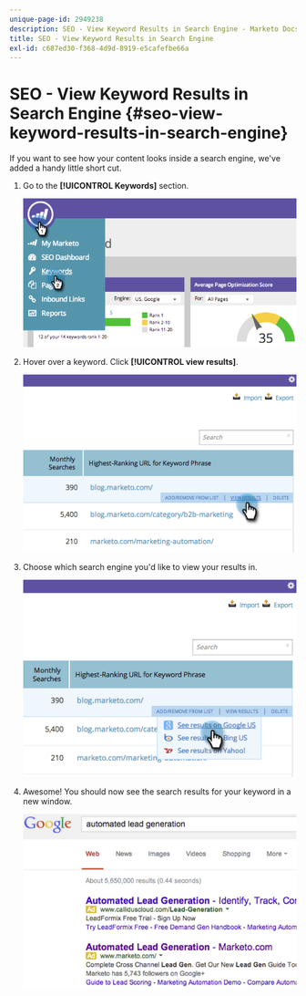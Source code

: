 ```yaml
---
unique-page-id: 2949238
description: SEO - View Keyword Results in Search Engine - Marketo Docs - Product Documentation
title: SEO - View Keyword Results in Search Engine
exl-id: c687ed30-f368-4d9d-8919-e5cafefbe66a
---
```

# SEO - View Keyword Results in Search Engine {#seo-view-keyword-results-in-search-engine}

If you want to see how your content looks inside a search engine, we've added a handy little short cut.

1. Go to the **[!UICONTROL Keywords]** section.

   ![](assets/image2014-9-18-13-3a33-3a58.png)

1. Hover over a keyword. Click **[!UICONTROL view results]**.

   ![](assets/image2014-9-18-13-3a34-3a2.png)

1. Choose which search engine you'd like to view your results in.

   ![](assets/image2014-9-18-13-3a34-3a16.png)

1. Awesome! You should now see the search results for your keyword in a new window.

   ![](assets/image2014-9-18-13-3a34-3a24.png)
